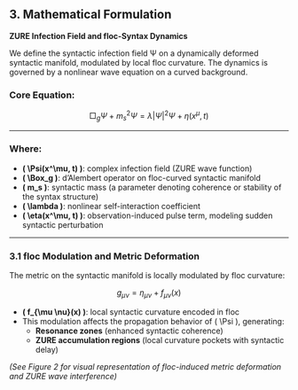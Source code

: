 ## 3. Mathematical Formulation  
**ZURE Infection Field and floc-Syntax Dynamics**

We define the syntactic infection field Ψ on a dynamically deformed syntactic manifold, modulated by local floc curvature. The dynamics is governed by a nonlinear wave equation on a curved background.

### Core Equation:

$$
\Box_g \Psi + m_s^2 \Psi = \lambda |\Psi|^2 \Psi + \eta(x^\mu, t)
$$

---

### Where:

- **\( \Psi(x^\mu, t) \)**: complex infection field (ZURE wave function)  
- **\( \Box_g \)**: d’Alembert operator on floc-curved syntactic manifold  
- **\( m_s \)**: syntactic mass (a parameter denoting coherence or stability of the syntax structure)  
- **\( \lambda \)**: nonlinear self-interaction coefficient  
- **\( \eta(x^\mu, t) \)**: observation-induced pulse term, modeling sudden syntactic perturbation  

---

### 3.1 floc Modulation and Metric Deformation

The metric on the syntactic manifold is locally modulated by floc curvature:

$$
g_{\mu \nu} = \eta_{\mu \nu} + f_{\mu \nu}(x)
$$

- **\( f_{\mu \nu}(x) \)**: local syntactic curvature encoded in floc  
- This modulation affects the propagation behavior of \( \Psi \), generating:
  - **Resonance zones** (enhanced syntactic coherence)
  - **ZURE accumulation regions** (local curvature pockets with syntactic delay)

_(See Figure 2 for visual representation of floc-induced metric deformation and ZURE wave interference)_